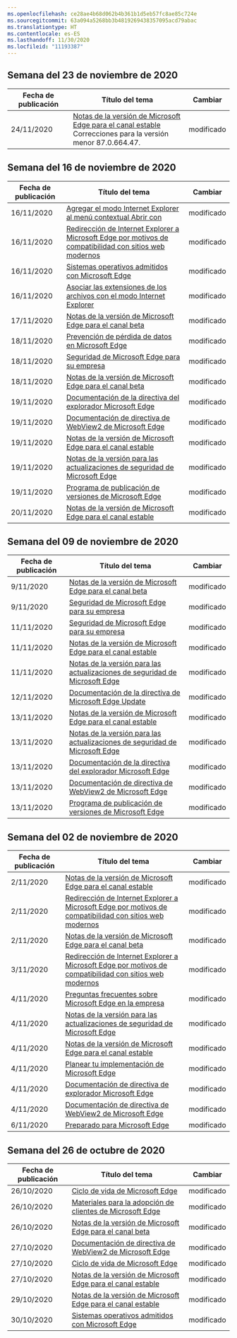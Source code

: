 ```yaml
---
ms.openlocfilehash: ce28ae4b68d062b4b361b1d5eb57fc8ae85c724e
ms.sourcegitcommit: 63a094a5268bb3b4819269438357095acd79abac
ms.translationtype: HT
ms.contentlocale: es-ES
ms.lasthandoff: 11/30/2020
ms.locfileid: "11193387"
---
```

<!-- This file is generated automatically each week. Changes made to this file will be overwritten.-->

## Semana del 23 de noviembre de 2020

| Fecha de publicación |Título del tema | Cambiar |
|------|------------|--------|
| 24/11/2020 | [Notas de la versión de Microsoft Edge para el canal estable](/DeployEdge/microsoft-edge-relnote-stable-channel)<br>Correcciones para la versión menor 87.0.664.47. | modificado |


## Semana del 16 de noviembre de 2020


| Fecha de publicación |Título del tema | Cambiar |
|------|------------|--------|
| 16/11/2020 | [Agregar el modo Internet Explorer al menú contextual Abrir con](/DeployEdge/edge-ie-mode-add-guidance-filetype-associations) | modificado |
| 16/11/2020 | [Redirección de Internet Explorer a Microsoft Edge por motivos de compatibilidad con sitios web modernos](/DeployEdge/edge-learnmore-neededge) | modificado |
| 16/11/2020 | [Sistemas operativos admitidos con Microsoft Edge](/DeployEdge/microsoft-edge-supported-operating-systems) | modificado |
| 16/11/2020 | [Asociar las extensiones de los archivos con el modo Internet Explorer](/DeployEdge/edge-ie-mode-add-guidance-filetype-associations) | modificado |
| 17/11/2020 | [Notas de la versión de Microsoft Edge para el canal beta](/DeployEdge/microsoft-edge-relnote-beta-channel) | modificado |
| 18/11/2020 | [Prevención de pérdida de datos en Microsoft Edge](/DeployEdge/microsoft-edge-security-dlp) | modificado |
| 18/11/2020 | [Seguridad de Microsoft Edge para su empresa](/DeployEdge/ms-edge-security-for-business) | modificado |
| 18/11/2020 | [Notas de la versión de Microsoft Edge para el canal beta](/DeployEdge/microsoft-edge-relnote-beta-channel) | modificado |
| 19/11/2020 | [Documentación de la directiva del explorador Microsoft Edge](/DeployEdge/microsoft-edge-policies) | modificado |
| 19/11/2020 | [Documentación de directiva de WebView2 de Microsoft Edge](/DeployEdge/microsoft-edge-webview-policies) | modificado |
| 19/11/2020 | [Notas de la versión de Microsoft Edge para el canal estable](/DeployEdge/microsoft-edge-relnote-stable-channel) | modificado |
| 19/11/2020 | [Notas de la versión para las actualizaciones de seguridad de Microsoft Edge](/DeployEdge/microsoft-edge-relnotes-security) | modificado |
| 19/11/2020 | [Programa de publicación de versiones de Microsoft Edge](/DeployEdge/microsoft-edge-release-schedule) | modificado |
| 20/11/2020 | [Notas de la versión de Microsoft Edge para el canal estable](/DeployEdge/microsoft-edge-relnote-stable-channel) | modificado |


## Semana del 09 de noviembre de 2020


| Fecha de publicación |Título del tema | Cambiar |
|------|------------|--------|
| 9/11/2020 | [Notas de la versión de Microsoft Edge para el canal beta](/DeployEdge/microsoft-edge-relnote-beta-channel) | modificado |
| 9/11/2020 | [Seguridad de Microsoft Edge para su empresa](/DeployEdge/ms-edge-security-for-business) | modificado |
| 11/11/2020 | [Seguridad de Microsoft Edge para su empresa](/DeployEdge/ms-edge-security-for-business) | modificado |
| 11/11/2020 | [Notas de la versión de Microsoft Edge para el canal estable](/DeployEdge/microsoft-edge-relnote-stable-channel) | modificado |
| 11/11/2020 | [Notas de la versión para las actualizaciones de seguridad de Microsoft Edge](/DeployEdge/microsoft-edge-relnotes-security) | modificado |
| 12/11/2020 | [Documentación de la directiva de Microsoft Edge Update](/DeployEdge/microsoft-edge-update-policies) | modificado |
| 13/11/2020 | [Notas de la versión de Microsoft Edge para el canal estable](/DeployEdge/microsoft-edge-relnote-stable-channel) | modificado |
| 13/11/2020 | [Notas de la versión para las actualizaciones de seguridad de Microsoft Edge](/DeployEdge/microsoft-edge-relnotes-security) | modificado |
| 13/11/2020 | [Documentación de la directiva del explorador Microsoft Edge](/DeployEdge/microsoft-edge-policies) | modificado |
| 13/11/2020 | [Documentación de directiva de WebView2 de Microsoft Edge](/DeployEdge/microsoft-edge-webview-policies) | modificado |
| 13/11/2020 | [Programa de publicación de versiones de Microsoft Edge](/DeployEdge/microsoft-edge-release-schedule) | modificado |


## Semana del 02 de noviembre de 2020


| Fecha de publicación |Título del tema | Cambiar |
|------|------------|--------|
| 2/11/2020 | [Notas de la versión de Microsoft Edge para el canal estable](/DeployEdge/microsoft-edge-relnote-stable-channel) | modificado |
| 2/11/2020 | [Redirección de Internet Explorer a Microsoft Edge por motivos de compatibilidad con sitios web modernos](/DeployEdge/edge-learnmore-neededge) | modificado |
| 2/11/2020 | [Notas de la versión de Microsoft Edge para el canal beta](/DeployEdge/microsoft-edge-relnote-beta-channel) | modificado |
| 3/11/2020 | [Redirección de Internet Explorer a Microsoft Edge por motivos de compatibilidad con sitios web modernos](/DeployEdge/edge-learnmore-neededge) | modificado |
| 4/11/2020 | [Preguntas frecuentes sobre Microsoft Edge en la empresa](/DeployEdge/faqs-edge-in-the-enterprise) | modificado |
| 4/11/2020 | [Notas de la versión para las actualizaciones de seguridad de Microsoft Edge](/DeployEdge/microsoft-edge-relnotes-security) | modificado |
| 4/11/2020 | [Notas de la versión de Microsoft Edge para el canal estable](/DeployEdge/microsoft-edge-relnote-stable-channel) | modificado |
| 4/11/2020 | [Planear tu implementación de Microsoft Edge](/DeployEdge/deploy-edge-plan-deployment) | modificado |
| 4/11/2020 | [Documentación de directiva de explorador Microsoft Edge](/DeployEdge/microsoft-edge-policies) | modificado |
| 4/11/2020 | [Documentación de directiva de WebView2 de Microsoft Edge](/DeployEdge/microsoft-edge-webview-policies) | modificado |
| 6/11/2020 | [Preparado para Microsoft Edge](/DeployEdge/deploy-edge-ready-for-edge) | modificado |


## Semana del 26 de octubre de 2020


| Fecha de publicación |Título del tema | Cambiar |
|------|------------|--------|
| 26/10/2020 | [Ciclo de vida de Microsoft Edge](/DeployEdge/microsoft-edge-support-lifecycle) | modificado |
| 26/10/2020 | [Materiales para la adopción de clientes de Microsoft Edge](/DeployEdge/microsoft-edge-customer-adoption-kit) | modificado |
| 26/10/2020 | [Notas de la versión de Microsoft Edge para el canal beta](/DeployEdge/microsoft-edge-relnote-beta-channel) | modificado |
| 27/10/2020 | [Documentación de directiva de WebView2 de Microsoft Edge](/DeployEdge/microsoft-edge-webview-policies) | modificado |
| 27/10/2020 | [Ciclo de vida de Microsoft Edge](/DeployEdge/microsoft-edge-support-lifecycle) | modificado |
| 27/10/2020 | [Notas de la versión de Microsoft Edge para el canal estable](/DeployEdge/microsoft-edge-relnote-stable-channel) | modificado |
| 29/10/2020 | [Notas de la versión de Microsoft Edge para el canal estable](/DeployEdge/microsoft-edge-relnote-stable-channel) | modificado |
| 30/10/2020 | [Sistemas operativos admitidos con Microsoft Edge](/DeployEdge/microsoft-edge-supported-operating-systems) | modificado |
